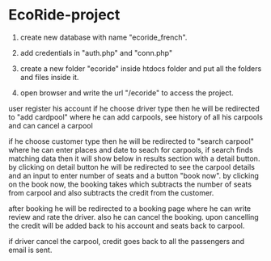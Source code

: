 # EcoRide-project

1. create new database with name "ecoride_french".

2. add credentials in "auth.php" and "conn.php"

3. create a new folder "ecoride" inside htdocs folder and put all the folders and files inside it.

4. open browser and write the url "/ecoride" to access the project.

user register his account
if he choose driver type then he will be redirected to "add cardpool" where he can add carpools, see history of all his carpools and can cancel a carpool

if he choose customer type then he will be redirected to "search carpool" where he can enter places and date to seach for carpools, if search finds matching data then it will show below in results section with a detail button. by clicking on detail button he will be redirected to see the carpool details and an input to enter number of seats and a button "book now". by clicking on the book now, the booking takes which subtracts the number of seats from carpool and also subtracts the credit from the customer.

after booking he will be redirected to a booking page where he can write review and rate the driver. also he can cancel the booking. upon cancelling the credit will be added back to his account and seats back to carpool.

if driver cancel the carpool, credit goes back to all the passengers and email is sent.